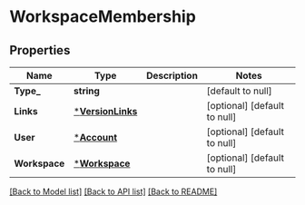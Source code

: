 # WorkspaceMembership

## Properties
Name | Type | Description | Notes
------------ | ------------- | ------------- | -------------
**Type_** | **string** |  | [default to null]
**Links** | [***VersionLinks**](version_links.md) |  | [optional] [default to null]
**User** | [***Account**](account.md) |  | [optional] [default to null]
**Workspace** | [***Workspace**](workspace.md) |  | [optional] [default to null]

[[Back to Model list]](../README.md#documentation-for-models) [[Back to API list]](../README.md#documentation-for-api-endpoints) [[Back to README]](../README.md)

